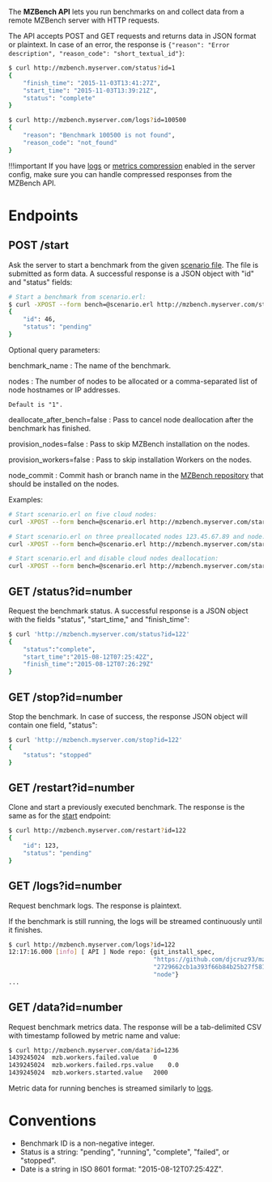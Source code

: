 The **MZBench API** lets you run benchmarks on and collect data from a remote MZBench server with HTTP requests.

The API accepts POST and GET requests and returns data in JSON format or plaintext. In case of an error, the response is `{"reason": "Error description", "reason_code": "short_textual_id"}`:

```bash
$ curl http://mzbench.myserver.com/status?id=1
{
    "finish_time": "2015-11-03T13:41:27Z",
    "start_time": "2015-11-03T13:39:21Z",
    "status": "complete"
}

$ curl http://mzbench.myserver.com/logs?id=100500
{
    "reason": "Benchmark 100500 is not found",
    "reason_code": "not_found"
}
```

!!!important
    If you have [logs](deployment.md#bench_log_compression) or [metrics compression](deployment.md#bench_metrics_compression) enabled in the server config, make sure you can handle compressed responses from the MZBench API.


# Endpoints

## POST /start

Ask the server to start a benchmark from the given [scenario file](scenarios/spec.md). The file is submitted as form data. A successful response is a JSON object with "id" and "status" fields:

```bash
# Start a benchmark from scenario.erl:
$ curl -XPOST --form bench=@scenario.erl http://mzbench.myserver.com/start
{
    "id": 46,
    "status": "pending"
}
```

Optional query parameters:

benchmark_name
:   The name of the benchmark.

nodes
:   The number of nodes to be allocated or a comma-separated list of node hostnames or IP addresses.

    Default is "1".

deallocate_after_bench=false
:   Pass to cancel node deallocation after the benchmark has finished.

provision_nodes=false
:   Pass to skip MZBench installation on the nodes.

provision_workers=false
:   Pass to skip installation Workers on the nodes.

node_commit
:   Commit hash or branch name in the [MZBench repository](https://github.com/djcruz93/mzbench/) that should be installed on the nodes.

Examples:

```bash
# Start scenario.erl on five cloud nodes:
curl -XPOST --form bench=@scenario.erl http://mzbench.myserver.com/start?nodes=5

# Start scenario.erl on three preallocated nodes 123.45.67.89 and node.myserver.com:
curl -XPOST --form bench=@scenario.erl http://mzbench.myserver.com/start?nodes=123.45.67.89,node.myserver.com

# Start scenario.erl and disable cloud nodes deallocation:
curl -XPOST --form bench=@scenario.erl http://mzbench.myserver.com/start?deallocate_after_bench=false
```


## GET /status?id=number

Request the benchmark status. A successful response is a JSON object with the fields "status", "start_time," and "finish_time":

```bash
$ curl 'http://mzbench.myserver.com/status?id=122'
{
    "status":"complete",
    "start_time":"2015-08-12T07:25:42Z",
    "finish_time":"2015-08-12T07:26:29Z"
}
```

## GET /stop?id=number

Stop the benchmark. In case of success, the response JSON object will contain one field, "status":

```bash
$ curl 'http://mzbench.myserver.com/stop?id=122'
{
    "status": "stopped"
}
```


## GET /restart?id=number

Clone and start a previously executed benchmark. The response is the same as for the [start](#post-start) endpoint:

```bash
$ curl http://mzbench.myserver.com/restart?id=122
{
    "id": 123,
    "status": "pending"
}
```


## GET /logs?id=number

Request benchmark logs. The response is plaintext.

If the benchmark is still running, the logs will be streamed continuously until it finishes.

```bash
$ curl http://mzbench.myserver.com/logs?id=122
12:17:16.000 [info] [ API ] Node repo: {git_install_spec,
                                        "https://github.com/djcruz93/mzbench.git",
                                        "2729662cb1a393f66b84b25b27f58190afd43e85",
                                        "node"}
...
```


## GET /data?id=number

Request benchmark metrics data. The response will be a tab-delimited CSV with timestamp followed by metric name and value:

```bash
$ curl http://mzbench.myserver.com/data?id=1236
1439245024  mzb.workers.failed.value    0
1439245024  mzb.workers.failed.rps.value    0.0
1439245024  mzb.workers.started.value   2000
```

Metric data for running benches is streamed similarly to [logs](#get-logsidnumber).


# Conventions

 - Benchmark ID is a non-negative integer.
 - Status is a string: "pending", "running", "complete", "failed", or "stopped".
 - Date is a string in ISO 8601 format: "2015-08-12T07:25:42Z".

